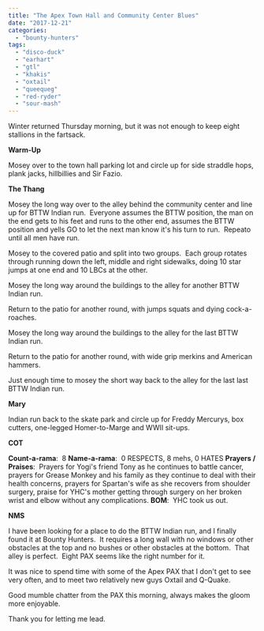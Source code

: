 ```yaml
---
title: "The Apex Town Hall and Community Center Blues"
date: "2017-12-21"
categories: 
  - "bounty-hunters"
tags: 
  - "disco-duck"
  - "earhart"
  - "gtl"
  - "khakis"
  - "oxtail"
  - "queequeg"
  - "red-ryder"
  - "sour-mash"
---
```


Winter returned Thursday morning, but it was not enough to keep eight stallions in the fartsack.

**Warm-Up**

Mosey over to the town hall parking lot and circle up for side straddle hops, plank jacks, hillbillies and Sir Fazio.

**The Thang**

Mosey the long way over to the alley behind the community center and line up for BTTW Indian run.  Everyone assumes the BTTW position, the man on the end gets to his feet and runs to the other end, assumes the BTTW position and yells GO to let the next man know it's his turn to run.  Repeato until all men have run.

Mosey to the covered patio and split into two groups.  Each group rotates through running down the left, middle and right sidewalks, doing 10 star jumps at one end and 10 LBCs at the other.

Mosey the long way around the buildings to the alley for another BTTW Indian run.

Return to the patio for another round, with jumps squats and dying cock-a-roaches.

Mosey the long way around the buildings to the alley for the last BTTW Indian run.

Return to the patio for another round, with wide grip merkins and American hammers.

Just enough time to mosey the short way back to the alley for the last last BTTW Indian run.

**Mary**

Indian run back to the skate park and circle up for Freddy Mercurys, box cutters, one-legged Homer-to-Marge and WWII sit-ups.

**COT**

**Count-a-rama**:  8 **Name-a-rama**:  0 RESPECTS, 8 mehs, 0 HATES **Prayers / Praises**:  Prayers for Yogi's friend Tony as he continues to battle cancer, prayers for Grease Monkey and his family as they continue to deal with their health concerns, prayers for Spartan's wife as she recovers from shoulder surgery, praise for YHC's mother getting through surgery on her broken wrist and elbow without any complications. **BOM**:  YHC took us out.

**NMS**

I have been looking for a place to do the BTTW Indian run, and I finally found it at Bounty Hunters.  It requires a long wall with no windows or other obstacles at the top and no bushes or other obstacles at the bottom.  That alley is perfect.  Eight PAX seems like the right number for it.

It was nice to spend time with some of the Apex PAX that I don't get to see very often, and to meet two relatively new guys Oxtail and Q-Quake.

Good mumble chatter from the PAX this morning, always makes the gloom more enjoyable.

Thank you for letting me lead.
